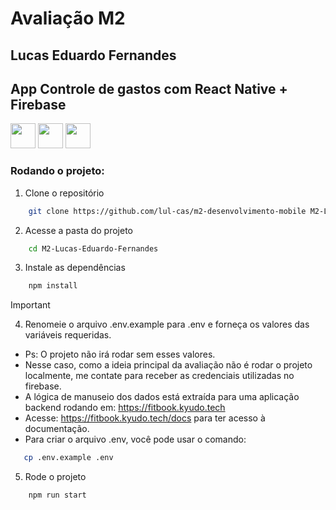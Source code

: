 # Avaliação M2
## Lucas Eduardo Fernandes

## App Controle de gastos com React Native + Firebase

<div>
    <img src="https://cdn.jsdelivr.net/gh/devicons/devicon@latest/icons/react/react-original.svg" width=40 height=40/>
    <img src="https://cdn.jsdelivr.net/gh/devicons/devicon@latest/icons/firebase/firebase-original.svg" width=40 height=40/>
    <img src="https://cdn.jsdelivr.net/gh/devicons/devicon@latest/icons/javascript/javascript-plain.svg" width=40 height=40/>
</div>


          

### Rodando o projeto:
1. Clone o repositório
```bash
    git clone https://github.com/lul-cas/m2-desenvolvimento-mobile M2-Lucas-Eduardo-Fernandes
```

2. Acesse a pasta do projeto
```bash
    cd M2-Lucas-Eduardo-Fernandes
```

3. Instale as dependências
```bash
    npm install
```

> [!IMPORTANT]
> 4. Renomeie o arquivo .env.example para .env e forneça os valores das variáveis requeridas.
> - Ps: O projeto não irá rodar sem esses valores.
> - Nesse caso, como a ideia principal da avaliação não é rodar o projeto localmente, me contate para receber as credenciais utilizadas no firebase.
> - A lógica de manuseio dos dados está extraída para uma aplicação backend rodando em: https://fitbook.kyudo.tech
> - Acesse: https://fitbook.kyudo.tech/docs para ter acesso à documentação.
> - Para criar o arquivo .env, você pode usar o comando:
>```bash
>    cp .env.example .env
>```

5. Rode o projeto
```bash
    npm run start
```

